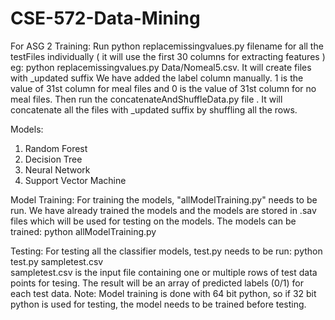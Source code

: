 # CSE-572-Data-Mining
For ASG 2
Training:
Run python replacemissingvalues.py filename  for all the testFiles individually ( it will use the first 30 columns for extracting features )
eg: python replacemissingvalues.py Data/Nomeal5.csv. It will create files with _updated suffix
We have added the label column manually. 1 is the value of 31st column for meal files and 0 is the value of 31st column for no meal files.
Then run the concatenateAndShuffleData.py  file . It will concatenate all the files with _updated suffix by shuffling all the rows.

Models:
1. Random Forest
2. Decision Tree
3. Neural Network
4. Support Vector Machine

Model Training:
For training the models, "allModelTraining.py" needs to be run. We have already trained the models and the models are stored in .sav files which will be used for testing on the models.
The models can be trained:
    python allModelTraining.py

Testing:
For testing all the classifier models, test.py needs to be run:
      python test.py sampletest.csv
      <br>
sampletest.csv is the input file containing one or multiple rows of test data points for tesing. The result will be an array of predicted labels (0/1) for each test data.
Note: Model training is done with 64 bit python, so if 32 bit python is used for testing, the model needs to be trained before testing.
